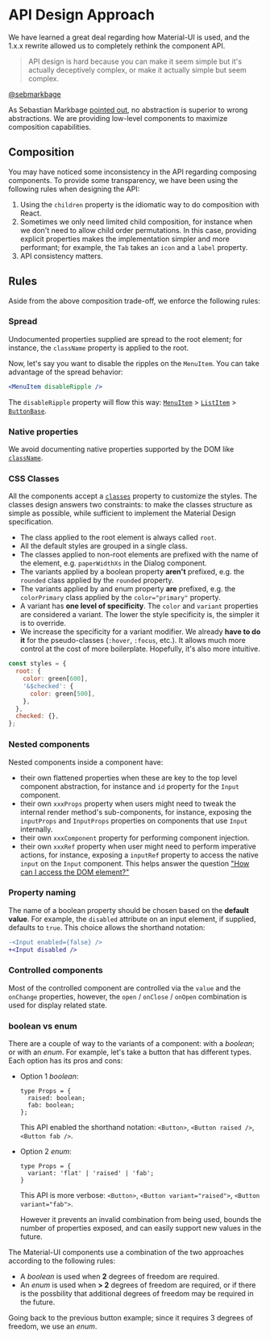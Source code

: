 # API Design Approach

We have learned a great deal regarding how Material-UI is used,
and the 1.x.x rewrite allowed us to completely rethink the component API.

> API design is hard because you can make it seem simple but it's actually deceptively complex, or make it actually simple but seem complex.

[@sebmarkbage](https://twitter.com/sebmarkbage/status/728433349337841665)

As Sebastian Markbage [pointed out](https://2014.jsconf.eu/speakers/sebastian-markbage-minimal-api-surface-area-learning-patterns-instead-of-frameworks.html), no abstraction is superior to wrong abstractions.
We are providing low-level components to maximize composition capabilities.

## Composition

You may have noticed some inconsistency in the API regarding composing components.
To provide some transparency, we have been using the following rules when designing the API:

1. Using the `children` property is the idiomatic way to do composition with React.
2. Sometimes we only need limited child composition, for instance when we don't need to allow child order permutations.
In this case, providing explicit properties makes the implementation simpler and more performant; for example, the `Tab` takes an `icon` and a `label` property.
3. API consistency matters.

## Rules

Aside from the above composition trade-off, we enforce the following rules:

### Spread

Undocumented properties supplied are spread to the root element;
for instance, the `className` property is applied to the root.

Now, let's say you want to disable the ripples on the `MenuItem`.
You can take advantage of the spread behavior:
```jsx
<MenuItem disableRipple />
```
The `disableRipple` property will flow this way: [`MenuItem`](/api/menu-item) > [`ListItem`](/api/list-item) > [`ButtonBase`](/api/button-base).

### Native properties

We avoid documenting native properties supported by the DOM like [`className`](/customization/overrides#overriding-with-class-names).

### CSS Classes

All the components accept a [`classes`](/customization/overrides#overriding-with-classes) property to customize the styles.
The classes design answers two constraints:
to make the classes structure as simple as possible, while sufficient to implement the Material Design specification.
- The class applied to the root element is always called `root`.
- All the default styles are grouped in a single class.
- The classes applied to non-root elements are prefixed with the name of the element, e.g. `paperWidthXs` in the Dialog component.
- The variants applied by a boolean property **aren't** prefixed, e.g. the `rounded` class 
applied by the `rounded` property.
- The variants applied by and enum property **are** prefixed, e.g. the `colorPrimary` class
applied by the `color="primary"` property.
- A variant has **one level of specificity**.
The `color` and `variant` properties are considered a variant.
The lower the style specificity is, the simpler it is to override.
- We increase the specificity for a variant modifier.
We already **have to do it** for the pseudo-classes (`:hover`, `:focus`, etc.).
It allows much more control at the cost of more boilerplate.
Hopefully, it's also more intuitive.

```js
const styles = {
  root: {
    color: green[600],
    '&$checked': {
      color: green[500],
    },
  },
  checked: {},
};
```

### Nested components

Nested components inside a component have:
- their own flattened properties when these are key to the top level component abstraction,
  for instance and `id` property for the `Input` component.
- their own `xxxProps` property when users might need to tweak the internal render method's sub-components,
  for instance, exposing the `inputProps` and `InputProps` properties on components that use `Input` internally.
- their own `xxxComponent` property for performing component injection.
- their own `xxxRef` property when user might need to perform imperative actions,
  for instance, exposing a `inputRef` property to access the native `input` on the `Input` component.
  This helps answer the  question ["How can I access the DOM element?"](/getting-started/faq#how-can-i-access-the-dom-element-)

### Property naming

The name of a boolean property should be chosen based on the **default value**.
For example, the `disabled` attribute on an input element, if supplied, defaults to `true`.
This choice allows the shorthand notation:

```diff
-<Input enabled={false} />
+<Input disabled />
```

### Controlled components

Most of the controlled component are controlled via the `value` and the `onChange` properties,
however, the `open` / `onClose` / `onOpen` combination is used for display related state.

### boolean vs enum

There are a couple of way to the variants of a component: with a *boolean*; or with an *enum*.
For example, let's take a button that has different types. Each option has its pros and cons:

- Option 1 *boolean*:

  ```tsx
  type Props = {
    raised: boolean;
    fab: boolean;
  };
  ```
  
   This API enabled the shorthand notation:
   `<Button>`, `<Button raised />`, `<Button fab />`.
   
- Option 2 *enum*:

  ```tsx
  type Props = {
    variant: 'flat' | 'raised' | 'fab';
  }
  ```
  
  This API is more verbose:
  `<Button>`, `<Button variant="raised">`, `<Button variant="fab">`.
  
   However it prevents an invalid combination from being used,
   bounds the number of properties exposed,
   and can easily support new values in the future.

The Material-UI components use a combination of the two approaches according to the following rules:
- A *boolean* is used when **2** degrees of freedom are required.
- An *enum* is used when **> 2** degrees of freedom are required, or if there is the possbility that additional degrees of freedom may be required in the future.

Going back to the previous button example; since it requires 3 degrees of freedom, we use an *enum*.
